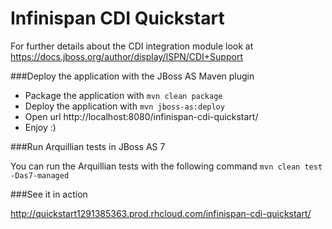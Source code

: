 Infinispan CDI Quickstart
=========================

For further details about the CDI integration module look at https://docs.jboss.org/author/display/ISPN/CDI+Support

###Deploy the application with the JBoss AS Maven plugin

* Package the application with `mvn clean package`
* Deploy the application with `mvn jboss-as:deploy`
* Open url http://localhost:8080/infinispan-cdi-quickstart/
* Enjoy :)

###Run Arquillian tests in JBoss AS 7

You can run the Arquillian tests with the following command `mvn clean test -Das7-managed`

###See it in action

http://quickstart1291385363.prod.rhcloud.com/infinispan-cdi-quickstart/
